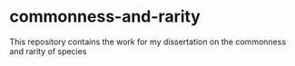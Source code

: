 commonness-and-rarity
=====================

This repository contains the work for my dissertation on the commonness and rarity of species